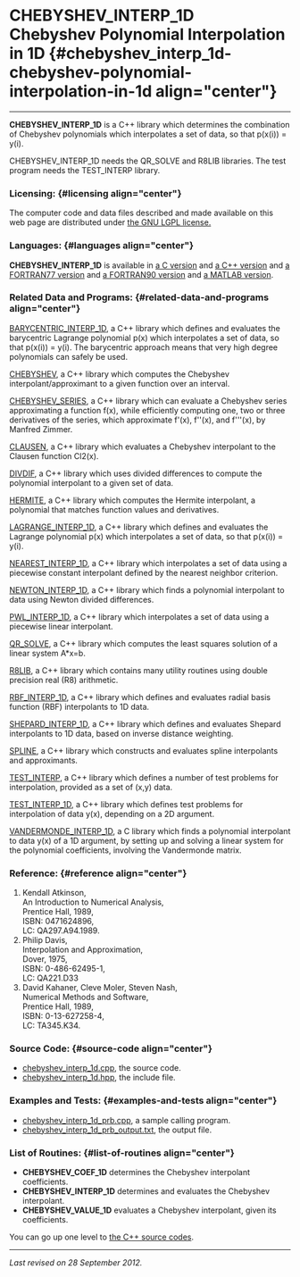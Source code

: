 CHEBYSHEV\_INTERP\_1D\
Chebyshev Polynomial Interpolation in 1D {#chebyshev_interp_1d-chebyshev-polynomial-interpolation-in-1d align="center"}
========================================

------------------------------------------------------------------------

**CHEBYSHEV\_INTERP\_1D** is a C++ library which determines the
combination of Chebyshev polynomials which interpolates a set of data,
so that p(x(i)) = y(i).

CHEBYSHEV\_INTERP\_1D needs the QR\_SOLVE and R8LIB libraries. The test
program needs the TEST\_INTERP library.

### Licensing: {#licensing align="center"}

The computer code and data files described and made available on this
web page are distributed under [the GNU LGPL
license.](../../txt/gnu_lgpl.txt)

### Languages: {#languages align="center"}

**CHEBYSHEV\_INTERP\_1D** is available in [a C
version](../../c_src/chebyshev_interp_1d/chebyshev_interp_1d.html) and
[a C++
version](../../cpp_src/chebyshev_interp_1d/chebyshev_interp_1d.html) and
[a FORTRAN77
version](../../f77_src/chebyshev_interp_1d/chebyshev_interp_1d.html) and
[a FORTRAN90
version](../../f_src/chebyshev_interp_1d/chebyshev_interp_1d.html) and
[a MATLAB
version](../../m_src/chebyshev_interp_1d/chebyshev_interp_1d.html).

### Related Data and Programs: {#related-data-and-programs align="center"}

[BARYCENTRIC\_INTERP\_1D](../../cpp_src/barycentric_interp_1d/barycentric_interp_1d.html),
a C++ library which defines and evaluates the barycentric Lagrange
polynomial p(x) which interpolates a set of data, so that p(x(i)) =
y(i). The barycentric approach means that very high degree polynomials
can safely be used.

[CHEBYSHEV](../../cpp_src/chebyshev/chebyshev.html), a C++ library which
computes the Chebyshev interpolant/approximant to a given function over
an interval.

[CHEBYSHEV\_SERIES](../../cpp_src/chebyshev_series/chebyshev_series.html),
a C++ library which can evaluate a Chebyshev series approximating a
function f(x), while efficiently computing one, two or three derivatives
of the series, which approximate f'(x), f''(x), and f'''(x), by Manfred
Zimmer.

[CLAUSEN](../../cpp_src/clausen/clausen.html), a C++ library which
evaluates a Chebyshev interpolant to the Clausen function Cl2(x).

[DIVDIF](../../cpp_src/divdif/divdif.html), a C++ library which uses
divided differences to compute the polynomial interpolant to a given set
of data.

[HERMITE](../../cpp_src/hermite/hermite.html), a C++ library which
computes the Hermite interpolant, a polynomial that matches function
values and derivatives.

[LAGRANGE\_INTERP\_1D](../../cpp_src/lagrange_interp_1d/lagrange_interp_1d.html),
a C++ library which defines and evaluates the Lagrange polynomial p(x)
which interpolates a set of data, so that p(x(i)) = y(i).

[NEAREST\_INTERP\_1D](../../cpp_src/nearest_interp_1d/nearest_interp_1d.html),
a C++ library which interpolates a set of data using a piecewise
constant interpolant defined by the nearest neighbor criterion.

[NEWTON\_INTERP\_1D](../../cpp_src/newton_interp_1d/newton_interp_1d.html),
a C++ library which finds a polynomial interpolant to data using Newton
divided differences.

[PWL\_INTERP\_1D](../../cpp_src/pwl_interp_1d/pwl_interp_1d.html), a C++
library which interpolates a set of data using a piecewise linear
interpolant.

[QR\_SOLVE](../../cpp_src/qr_solve/qr_solve.html), a C++ library which
computes the least squares solution of a linear system A\*x=b.

[R8LIB](../../cpp_src/r8lib/r8lib.html), a C++ library which contains
many utility routines using double precision real (R8) arithmetic.

[RBF\_INTERP\_1D](../../cpp_src/rbf_interp_1d/rbf_interp_1d.html), a C++
library which defines and evaluates radial basis function (RBF)
interpolants to 1D data.

[SHEPARD\_INTERP\_1D](../../cpp_src/shepard_interp_1d/shepard_interp_1d.html),
a C++ library which defines and evaluates Shepard interpolants to 1D
data, based on inverse distance weighting.

[SPLINE](../../cpp_src/spline/spline.html), a C++ library which
constructs and evaluates spline interpolants and approximants.

[TEST\_INTERP](../../cpp_src/test_interp/test_interp.html), a C++
library which defines a number of test problems for interpolation,
provided as a set of (x,y) data.

[TEST\_INTERP\_1D](../../cpp_src/test_interp_1d/test_interp_1d.html), a
C++ library which defines test problems for interpolation of data y(x),
depending on a 2D argument.

[VANDERMONDE\_INTERP\_1D](../../c_src/vandermonde_interp_1d/vandermonde_interp_1d.html),
a C library which finds a polynomial interpolant to data y(x) of a 1D
argument, by setting up and solving a linear system for the polynomial
coefficients, involving the Vandermonde matrix.

### Reference: {#reference align="center"}

1.  Kendall Atkinson,\
    An Introduction to Numerical Analysis,\
    Prentice Hall, 1989,\
    ISBN: 0471624896,\
    LC: QA297.A94.1989.
2.  Philip Davis,\
    Interpolation and Approximation,\
    Dover, 1975,\
    ISBN: 0-486-62495-1,\
    LC: QA221.D33
3.  David Kahaner, Cleve Moler, Steven Nash,\
    Numerical Methods and Software,\
    Prentice Hall, 1989,\
    ISBN: 0-13-627258-4,\
    LC: TA345.K34.

### Source Code: {#source-code align="center"}

-   [chebyshev\_interp\_1d.cpp](chebyshev_interp_1d.cpp), the source
    code.
-   [chebyshev\_interp\_1d.hpp](chebyshev_interp_1d.hpp), the include
    file.

### Examples and Tests: {#examples-and-tests align="center"}

-   [chebyshev\_interp\_1d\_prb.cpp](chebyshev_interp_1d_prb.cpp), a
    sample calling program.
-   [chebyshev\_interp\_1d\_prb\_output.txt](chebyshev_interp_1d_prb_output.txt),
    the output file.

### List of Routines: {#list-of-routines align="center"}

-   **CHEBYSHEV\_COEF\_1D** determines the Chebyshev interpolant
    coefficients.
-   **CHEBYSHEV\_INTERP\_1D** determines and evaluates the Chebyshev
    interpolant.
-   **CHEBYSHEV\_VALUE\_1D** evaluates a Chebyshev interpolant, given
    its coefficients.

You can go up one level to [the C++ source codes](../cpp_src.html).

------------------------------------------------------------------------

*Last revised on 28 September 2012.*
